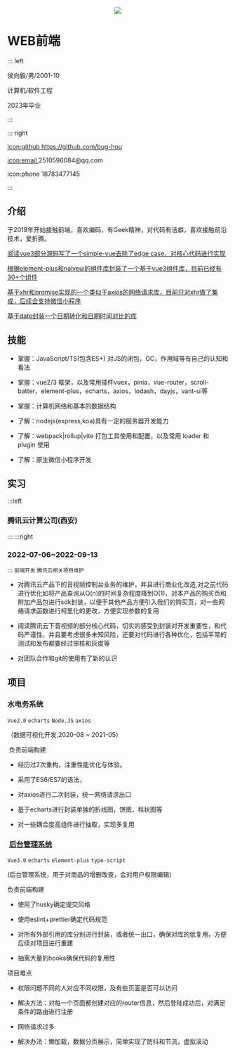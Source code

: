 <p align="center">
  <img src="https://github-readme-stats.vercel.app/api?username=bug-hou&show_icons=true&count_private=true&hide=prs&theme=default_repocard"/>
</p>

# WEB前端

::: left

侯向毅/男/2001-10

计算机/软件工程

2023年毕业

:::

::: right

[icon:github ](https://github.com/bug-hou)<https://github.com/bug-hou>

[icon:email ](2510596084\@qq.com)2510596084\@qq.com

icon:phone 18783477145

:::

## 介绍

于2019年开始接触前端，喜欢编码，有Geek精神，对代码有洁癖，喜欢接触前沿技术，爱折腾。

[阅读vue3部分源码写了一个simple-vue去除了edge case，对核心代码进行实现](https://github.com/bug-hou/simple-vue)

[根据element-plus和naiveui的组件库封装了一个基于vue3组件库，目前已经有30+个组件](https://github.com/bug-hou/monkey-ui)

[基于xhr和promise实现的一个类似于axios的网络请求库，目前只对xhr做了集成，后续会支持微信小程序](https://github.com/bug-hou/nets)

[基于date封装一个日期转化和日期时间对比的库](https://github.com/bug-hou/moodJs)

## 技能

* 掌握：JavaScript/TS(包含ES+) 对JS的闭包，GC，作用域等有自己的认知和看法

* 掌握：vue2/3 框架，以及常用插件vuex，pinia，vue-router，scroll-batter，element-plus，echarts，axios，lodash，dayjs，vant-ui等

* 掌握：计算机网络和基本的数据结构

* 了解：nodejs(express,koa)具有一定的服务器开发能力

* 了解：webpack|rollup|vite 打包工具使用和配置，以及常用 loader 和 plugin 使用

* 了解：原生微信小程序开发

## 实习

:::left

### 腾讯云计算公司(西安)

:::
:::right

### 2022-07-06~2022-09-13

:::
`前端开发` `腾讯云相关项目维护`

* 对腾讯云产品下的音视频控制台业务的维护，并且进行商业化改造,对之前代码进行优化如将产品查询从O(n)的时间复杂程度降到O(1)，对本产品的购买页和附加产品包进行sdk封装，以便于其他产品方便引入我们的购买页，对一些网络请求函数进行柯里化的更改，方便实现参数的复用

* 阅读腾讯云下音视频的部分核心代码，切实的感受到封装对开发重要性，和代码严谨性，并且要考虑很多未知风险，还要对代码进行各种优化，包括平常的测试和发布都要经过审核和灰度等
* 对团队合作和git的使用有了新的认识

## 项目

### 水电务系统

`Vue2.0` `echarts` `Node.JS` `axios`&nbsp;

（数据可视化开发,2020-08 \~ 2021-05）

&nbsp;负责前端构建

* 经历过2次重构，注重性能优化与体验。

* 采用了ES6/ES7的语法，

* 对axios进行二次封装，统一网络请求出口

* 基于echarts进行封装单独的折线图，饼图，柱状图等

* 对一些耦合度高组件进行抽取，实现多复用

### &nbsp;[后台管理系统](https://github.com/bug-hou/vue3admin)

`Vue3.0` `echarts` `element-plus` `type-script`&nbsp;

(后台管理系统，用于对商品的增删改查，会对用户权限编辑)

负责前端构建

* 使用了husky确定提交风格

* 使用eslint+prettier确定代码规范

* 对所有外部引用的库分别进行封装，或者统一出口，确保对库的低复用，方便后续对项目进行重建

* 抽离大量的hooks确保代码的复用性

项目难点

* 权限问题不同的人对应不同权限，及有些页面是否可以访问

* 解决方法：对每一个页面都创建对应的router信息，然后登陆成功后，对满足条件的路由进行注册

* 网络请求过多

* 解决办法：懒加载，数据分页展示，简单实现了防抖和节流，虚拟滚动
